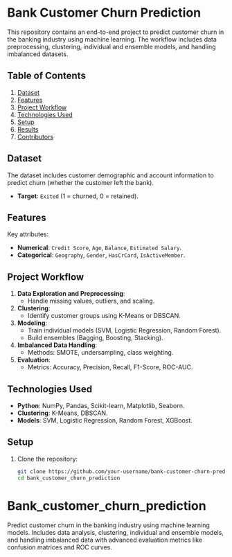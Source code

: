 # Bank Customer Churn Prediction

This repository contains an end-to-end project to predict customer churn in the banking industry using machine learning. The workflow includes data preprocessing, clustering, individual and ensemble models, and handling imbalanced datasets.

## Table of Contents
1. [Dataset](#dataset)
2. [Features](#features)
3. [Project Workflow](#project-workflow)
4. [Technologies Used](#technologies-used)
5. [Setup](#setup)
6. [Results](#results)
7. [Contributors](#contributors)

## Dataset
The dataset includes customer demographic and account information to predict churn (whether the customer left the bank).  
- **Target**: `Exited` (1 = churned, 0 = retained).

## Features
Key attributes:
- **Numerical**: `Credit Score`, `Age`, `Balance`, `Estimated Salary`.
- **Categorical**: `Geography`, `Gender`, `HasCrCard`, `IsActiveMember`.

## Project Workflow
1. **Data Exploration and Preprocessing**:
   - Handle missing values, outliers, and scaling.
2. **Clustering**:
   - Identify customer groups using K-Means or DBSCAN.
3. **Modeling**:
   - Train individual models (SVM, Logistic Regression, Random Forest).
   - Build ensembles (Bagging, Boosting, Stacking).
4. **Imbalanced Data Handling**:
   - Methods: SMOTE, undersampling, class weighting.
5. **Evaluation**:
   - Metrics: Accuracy, Precision, Recall, F1-Score, ROC-AUC.

## Technologies Used
- **Python**: NumPy, Pandas, Scikit-learn, Matplotlib, Seaborn.
- **Clustering**: K-Means, DBSCAN.
- **Models**: SVM, Logistic Regression, Random Forest, XGBoost.

## Setup
1. Clone the repository:
   ```bash
   git clone https://github.com/your-username/bank-customer-churn-prediction.git
   cd bank_customer_churn_prediction
# Bank_customer_churn_prediction
Predict customer churn in the banking industry using machine learning models. Includes data analysis, clustering, individual and ensemble models, and handling imbalanced data with advanced evaluation metrics like confusion matrices and ROC curves.
